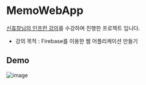 # MemoWebApp

[신휴창님의 인프런 강의](https://inf.run/iERC)를 수강하며 진행한 프로젝트 입니다.

* 강의 목적 : Firebase를 이용한 웹 어플리케이션 만들기

## Demo
![image](https://user-images.githubusercontent.com/74459565/159150135-433685f9-4a27-4037-83b8-5799cf64e5d5.png)

